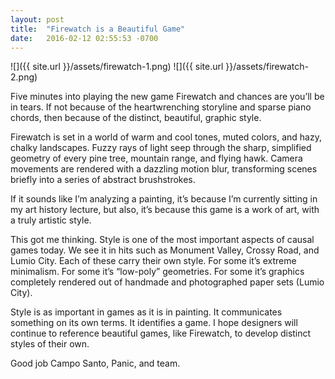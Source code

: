 ```yaml
---
layout: post
title:  "Firewatch is a Beautiful Game"
date:   2016-02-12 02:55:53 -0700
---
```


![]({{ site.url }}/assets/firewatch-1.png)
![]({{ site.url }}/assets/firewatch-2.png)

Five minutes into playing the new game Firewatch and chances are you’ll be in tears. If not because of the heartwrenching storyline and sparse piano chords, then because of the distinct, beautiful, graphic style. 

Firewatch is set in a world of warm and cool tones, muted colors, and hazy, chalky landscapes. Fuzzy rays of light seep through the sharp, simplified geometry of every pine tree, mountain range, and flying hawk. Camera movements are rendered with a dazzling motion blur, transforming scenes briefly into a series of abstract brushstrokes.

If it sounds like I’m analyzing a painting, it’s because I’m currently sitting in my art history lecture, but also, it’s because this game is a work of art, with a truly artistic style.

This got me thinking. Style is one of the most important aspects of causal games today. We see it in hits such as Monument Valley, Crossy Road, and Lumio City. Each of these carry their own style. For some it’s extreme minimalism. For some it’s “low-poly” geometries. For some it’s graphics completely rendered out of handmade and photographed paper sets (Lumio City).

Style is as important in games as it is in painting. It communicates something on its own terms. It identifies a game. I hope designers will continue to reference beautiful games, like Firewatch, to develop distinct styles of their own.

Good job Campo Santo, Panic, and team.